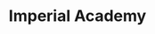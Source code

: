 --- 
title: "Imperial Academy"
publishdate: "2019-6-12T16:48:46+02:00"
src: "https://365manga.net/manga/imperial-academy"
image: "https://data.365manga.net/images/thumbnails/16087-imperial-academy.jpg"
description: "On Christmas eve, a girl dressed in a Santa Claus suit rides a motorcycle so fast that even the gangsters find it hard to keep up... What will happen if the police waiting in ambush catches hold of her mistaking her for a notorious gang leader called SKR?"
---